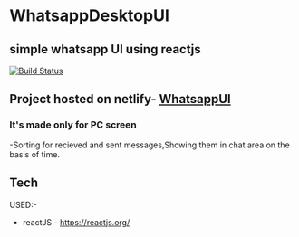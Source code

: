 # WhatsappDesktopUI
## simple whatsapp UI using reactjs

[![Build Status](https://travis-ci.org/joemccann/dillinger.svg?branch=master)](https://travis-ci.org/joemccann/dillinger)

## Project hosted on netlify- [WhatsappUI](https://mywhatsappui.netlify.app/)

### It's made only for PC screen
-Sorting for recieved and sent messages,Showing them in chat area on the basis of time.



## Tech
USED:-
- reactJS - <https://reactjs.org/>
